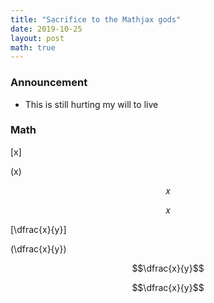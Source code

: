 ```yaml
---
title: "Sacrifice to the Mathjax gods"
date: 2019-10-25
layout: post
math: true
---
```


### Announcement

- This is still hurting my will to live

### Math

\[x\]

\(x\)

$$x$$

$$x$$

\[\dfrac{x}{y}\]

\(\dfrac{x}{y}\)

$$\dfrac{x}{y}$$

$$\dfrac{x}{y}$$